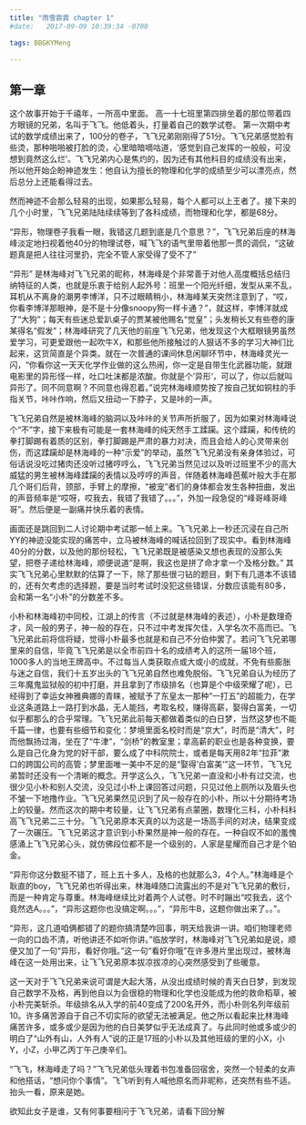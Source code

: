 ```yaml
---
title: "雨雪霏霏 chapter 1"
#date:   2017-09-09 10:39:34 -0700

tags: BBGKYMeng

---
```

## 第一章
这个故事开始于千禧年，一所高中里面。
 高一十七班里第四排坐着的那位带着四方眼镜的兄弟，名叫于飞飞。他低着头，打量着自己的数学试卷。 第一次期中考试的数学成绩出来了，100分的卷子，飞飞兄弟刚刚得了51分。飞飞兄弟感觉脸有些烫，那种啪啪被打脸的烫，心里暗暗嘀咕道，‘感觉到自己发挥的一般般，可没想到竟然这么烂’。飞飞兄弟内心是焦灼的，因为还有其他科目的成绩没有出来，所以他开始企盼神迹发生：他自认为擅长的物理和化学的成绩至少可以漂亮点，然后总分上还能看得过去。
 
然而神迹不会那么轻易的出现，如果那么轻易，每个人都可以上王者了。接下来的几个小时里，飞飞兄弟陆陆续续等到了各科成绩，而物理和化学，都是68分。

“异形，物理卷子我看一眼，我错这几题到底是几个意思？”，飞飞兄弟后座的林海峰淡定地扫视着他40分的物理试卷，喊飞飞的语气里带着他那一贯的调侃，“这破题真是把人往往河里扔，完全不管人家受得了受不了”

“异形” 是林海峰对飞飞兄弟的昵称，林海峰是个非常善于对他人高度概括总结归纳特征的人类，也就是乐衷于给别人起外号：班里一个阳光纤细，发型从来不乱，耳机从不离身的潮男李博洋，只不过眼睛稍小，林海峰某天突然注意到了，“哎，你看李博洋那眼神，是不是十分像snoopy狗一样卡通？”，就这样，李博洋就成了“大狗”；每天有些迷总爱趴桌子的贾某被他赐名“觉皇”；头发稍长又有些卷的康某得名“假发”；林海峰研究了几天他的前座飞飞兄弟，他发现这个大框眼镜男虽然爱学习，可更爱跟他一起吹牛X，和那些他所接触过的人狠话不多的学习大神们比起来，这货简直是个异类。就在一次普通的课间休息闲聊环节中，林海峰灵光一闪，“你看你这一天天化学作业做的这么热闹，你一定是自带生化武器功能，就跟电影里的异形怪一样，吐口吐沫都是浓酸。你就是个’异形‘，可以了，你以后就叫异形了。同不同意啊？不同意也得忍着。”说完林海峰顺势按了按自己犹如铜柱的手指关节，咔咔作响，然后又扭动一下脖子，又是咔的一声。

飞飞兄弟自然是被林海峰的脑洞以及咔咔的关节声所折服了，因为如果对林海峰说个“不”字，接下来极有可能是一套林海峰的纯天然手工蹂躏。这个蹂躏，和传统的拳打脚踢有着质的区别，拳打脚踢是严肃的暴力对决，而且会给人的心灵带来创伤，而这蹂躏却是林海峰的一种“示爱”的举动，虽然飞飞兄弟没有亲身体验过，可俗话说没吃过猪肉还没听过猪哼哼么，飞飞兄弟当然见过以及听过班里不少的高大威猛的男生被林海峰蹂躏的表情以及哼哼的声音，伴随着林海峰芭蕉叶般大手在那几个哥们后背，颈部，手臂上的摩擦，“被宠”者们的身体都会发生各种扭曲，发出的声音频率是“哎呀，哎我去，我错了我错了。。。”，外加一段急促的“峰哥峰哥峰哥”。然后便是一副痛并快乐着的表情。


画面还是跳回到二人讨论期中考试那一帧上来。飞飞兄弟上一秒还沉浸在自己所YY的神迹没能实现的痛苦中，立马被林海峰的喊话拉回到了现实中。看到林海峰40分的分数，以及他的那份轻松，飞飞兄弟既是被感染又想也表现的没那么失望，把卷子递给林海峰，顺便说道“是啊，我这也是拼了命才拿一个及格分数。” 其实飞飞兄弟心里默默的估算了一下，除了那些很刁钻的题目，剩下有几道本不该错的，还有欠考虑的选择题，要是当时考试时没犯这些错误，分数应该能有80多，会和第一名“小朴”的分数差不多。

小朴和林海峰初中同校，江湖上的传言（不过就是林海峰的表述），小朴是数理奇才，风一般的男子，神一般的存在，只不过中考发挥欠佳，入学名次不高而已。飞飞兄弟此前将信将疑，觉得小朴最多也就是和自己不分伯仲罢了。若问飞飞兄弟哪里来的自信，毕竟飞飞兄弟是以全市前四十名的成绩考入的这所一届18个班，1000多人的当地王牌高中。不过每当人类获取点或大或小的成就，不免有些膨胀与迷之自信，我们十五岁出头的飞飞兄弟自然也难免脱俗。飞飞兄弟自认为经历了三年魔鬼监狱般的初中打磨，并且拿到了市级排名（也算是个中级荣耀了呢），已经得到了幸运女神雅典娜的青睐，被赋予了东皇太一那种“一打五”的超能力，在学业这条道路上一路打到水晶，无人能挡，考取名校，赚得高薪，娶得白富美，一切似乎都那么的合乎常理。飞飞兄弟此前每天都做着类似的白日梦，当然这梦也不能千篇一律，也要有些细节和变化：梦境里面名校时而是“京大”，时而是“清大”，时而他飘扬过海，坐在了“牛津”，“剑桥”的教室里；拿高薪的职业也是各种变换，要么是自己化身为党的好干部，要么成了中科院院士，或者是每天用82年“拉菲”漱口的跨国公司的高管；梦里面唯一美中不足的是“娶得’白富美‘”这一环节，飞飞兄弟暂时还没有一个清晰的概念。开学这么久，飞飞兄弟一直没和小朴有过交流，也很少见小朴和别人交流，没见过小朴上课回答过问题，只见过他上厕所以及眉头也不皱一下地撸作业。飞飞兄弟果然见识到了风一般存在的小朴，所以十分期待考场上的较量。然而这次的期中考较量，让飞飞兄弟有点蒙圈，数理化三科，小朴科科高飞飞兄弟二三十分。飞飞兄弟原本天真的以为这是一场高手间的对决，结果变成了一次碾压。飞飞兄弟这才意识到小朴果然是神一般的存在。一种自叹不如的羞愧感涌上飞飞兄弟心头，就仿佛段位都不是一个级别的，人家是星耀而自己才是个铂金。

“异形你这分数挺不错了，班上五十多人，及格的也就那么3，4个人。”林海峰是个耿直的boy，飞飞兄弟也听得出来，林海峰随口流露出的不是对飞飞兄弟的敷衍，而是一种肯定与尊重。林海峰继续比对着两个人试卷。时不时蹦出“哎我去，这个竟然选A。。。”，“异形这题你也没搞定啊。。。”，“异形牛B，这题你做出来了。。”。

“异形，这几道咱俩都错了的题你搞清楚咋回事，明天给我讲一讲。咱们物理老师一向的口齿不清，听他讲还不如听你讲。”临放学时，林海峰对飞飞兄弟如是说，顺便又加了一句“异形，看好你哦。”这一句“看好你哦”在许多港片里出现过，被林海峰在这一处用出来，让飞飞兄弟原本拔凉拔凉的心突然感受到了些暖意。


这一天对于飞飞兄弟来说可谓是大起大落，从没出成绩时候的青天白日梦，到发现自己数学不及格，再到他自以为会很稳的物理和化学也没能成为他的救命稻草，被小朴完美斩杀。年级排名从入学的前40变成了200名开外，而小朴则名列年级前10。许多痛苦源自于自己不切实际的欲望无法被满足。他之所以看起来比林海峰痛苦许多，或多或少是因为他的白日美梦似乎无法成真了。与此同时他或多或少的明白了“山外有山，人外有人”说的正是17班的小朴以及其他班级的里的小X，小Y，小Z，小甲乙丙丁午己庚辛们。

“飞飞，林海峰走了吗？”飞飞兄弟低头理着书包准备回宿舍，突然一个轻柔的女声和他搭话，“想问你个事情”。飞飞听到有人喊他原名而非昵称，还突然有些不适。抬头一看，原来是她。

欲知此女子是谁，又有何事要相问于飞飞兄弟，请看下回分解








